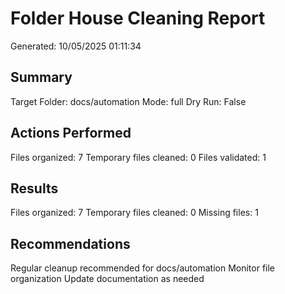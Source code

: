 ﻿# Folder House Cleaning Report
Generated: 10/05/2025 01:11:34

## Summary
Target Folder: docs/automation
Mode: full
Dry Run: False

## Actions Performed
Files organized: 7
Temporary files cleaned: 0
Files validated: 1

## Results
Files organized: 7
Temporary files cleaned: 0
Missing files: 1

## Recommendations
Regular cleanup recommended for docs/automation
Monitor file organization
Update documentation as needed
